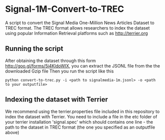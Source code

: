 # Signal-1M-Convert-to-TREC
A script to convert the Signal Media One-Million News Articles Dataset to TREC format.
The TREC format allows researchers to index the dataset using popular Information Retrieval platforms such as http://terrier.org


## Running the script
After obtaining the dataset through this form http://goo.gl/forms/5i4KldoWIX, you can extract the JSONL file from the the downloaded Gzip file
Then you run the script like this

```
python convert-to-trec.py -i <path to signalmedia-1m.jsonl> -o <path to your outputfile>
```

## Indexing the dataset with Terrier
We recommend using the terrier.properties file included in this repository to index the dataset with Terrier.
You need to include a file in the etc folder of your terrier installation 'signal.spec' which should contains one line - the path to the dataset in TREC format (the one you specified as an outputfile above)

